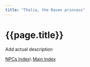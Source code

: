 ```yaml
---
title: "Thalia, the Raven princess"
---
```


# {{page.title}}

Add actual description

<!--A voluptuous lesbian ranger wood elf, who's part of the gentlestriders-->

[NPCs Index](../index)\\
[Main Index](../../index)
